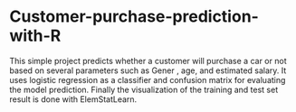 # Customer-purchase-prediction-with-R
This simple project predicts whether a customer will purchase a car or not based on several parameters such as Gener , age, and estimated salary. It uses logistic regression as a classifier and confusion matrix for evaluating the model prediction. Finally the visualization of the training and test set result is  done with ElemStatLearn. 
